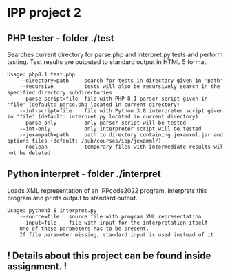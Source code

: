 # IPP project 2

## PHP tester - folder ./test



Searches current directory for parse.php and interpret.py tests and perform testing.
Test results are outputed to standard output in HTML 5 format.

    Usage: php8.1 test.php 
        --directory=path     search for tests in directory given in 'path'
        --recursive          tests will also be recursively search in the specified directory subdirectories 
        --parse-script=file  file with PHP 8.1 parser script given in 'file' (default: parse.php located in current directory)  
        --int-script=file    file with Python 3.8 interpreter script given in 'file' (default: interpret.py located in current directory)  
        --parse-only         only parser script will be tested 
        --int-only           only interpreter script will be tested 
        --jexampath=path     path to directory containing jexamxml.jar and options files (default: /pub/courses/ipp/jexamml/) 
        --noclean            temporary files with intermediate results wil not be deleted 


## Python interpret - folder ./interpret

Loads XML representation of an IPPcode2022 program, interprets this program and prints output to standard output.


    Usage: python3.8 interpret.py
        --source=file   source file with program XML representation
        --input=file    file with input for the interpretation itself
        One of these parameters has to be present.
        If file parameter missing, standard input is used instead of it

## ! Details about this project can be found inside assignment. ! 